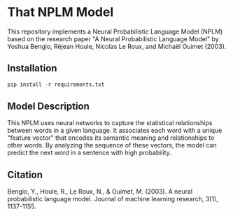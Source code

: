 # That NPLM Model

This repository implements a Neural Probabilistic Language Model (NPLM) based on the research paper "A Neural Probabilistic Language Model" by Yoshua Bengio, Réjean Houle, Nicolas Le Roux, and Michaël Ouimet (2003).

## Installation
```python
pip install -r requirements.txt
```

## Model Description

This NPLM uses neural networks to capture the statistical relationships between words in a given language. It associates each word with a unique "feature vector" that encodes its semantic meaning and relationships to other words. By analyzing the sequence of these vectors, the model can predict the next word in a sentence with high probability.

## Citation

Bengio, Y., Houle, R., Le Roux, N., & Ouimet, M. (2003). A neural probabilistic language model. Journal of machine learning research, 3(1), 1137-1155.